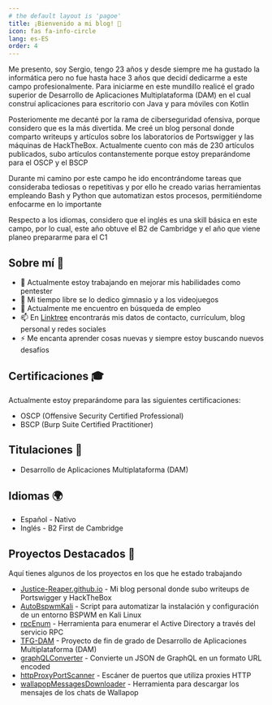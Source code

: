 ```yaml
---
# the default layout is 'pagoe'
title: ¡Bienvenido a mi blog! 👋
icon: fas fa-info-circle
lang: es-ES
order: 4
---
```


Me presento, soy Sergio, tengo 23 años y desde siempre me ha gustado la informática pero no fue hasta hace 3 años que decidí dedicarme a este campo profesionalmente. Para iniciarme en este mundillo realicé el grado superior de Desarrollo de Aplicaciones Multiplataforma (DAM) en el cual construí aplicaciones para escritorio con Java y para móviles con Kotlin

Posteriomente me decanté por la rama de ciberseguridad ofensiva, porque considero que es la más divertida. Me creé un blog personal donde comparto writeups y artículos sobre los laboratorios de Portswigger y las máquinas de HackTheBox. Actualmente cuento con más de 230 artículos publicados, subo artículos contanstemente porque estoy preparándome para el OSCP y el BSCP

Durante mi camino por este campo he ido encontrándome tareas que consideraba tediosas o repetitivas y por ello he creado varias herramientas empleando Bash y Python que automatizan estos procesos, permitiéndome enfocarme en lo importante

Respecto a los idiomas, considero que el inglés es una skill básica en este campo, por lo cual, este año obtuve el B2 de Cambridge y el año que viene planeo prepararme para el C1

## Sobre mí 🚀

- 🔭 Actualmente estoy trabajando en mejorar mis habilidades como pentester
- 💪 Mi tiempo libre se lo dedico gimnasio y a los videojuegos
- 💼 Actualmente me encuentro en búsqueda de empleo
- 📫 En [Linktree](https://linktr.ee/Justice_Reaper) encontrarás mis datos de contacto, currículum, blog personal y redes sociales
- ⚡ Me encanta aprender cosas nuevas y siempre estoy buscando nuevos desafíos

## Certificaciones 🎓

Actualmente estoy preparándome para las siguientes certificaciones:

- OSCP (Offensive Security Certified Professional)
- BSCP (Burp Suite Certified Practitioner)

## Titulaciones 📜

- Desarrollo de Aplicaciones Multiplataforma (DAM)

## Idiomas 🌍

- Español - Nativo
- Inglés - B2 First de Cambridge

## Proyectos Destacados 🌟

Aquí tienes algunos de los proyectos en los que he estado trabajando

- [Justice-Reaper.github.io](https://github.com/Justice-Reaper/Justice-Reaper.github.io) - Mi blog personal donde subo writeups de Portswigger y HackTheBox
- [AutoBspwmKali](https://github.com/Justice-Reaper/AutoBspwmKali.git) - Script para automatizar la instalación y configuración de un entorno BSPWM en Kali Linux
- [rpcEnum](https://github.com/Justice-Reaper/rpcEnum.git) - Herramienta para enumerar el Active Directory a través del servicio RPC
- [TFG-DAM](https://github.com/Justice-Reaper/TFG-DAM.git) - Proyecto de fin de grado de Desarrollo de Aplicaciones Multiplataforma (DAM)  
- [graphQLConverter](https://github.com/Justice-Reaper/graphQLConverter.git) - Convierte un JSON de GraphQL en un formato URL encoded
- [httpProxyPortScanner](https://github.com/Justice-Reaper/httpProxyPortScanner.git) - Escáner de puertos que utiliza proxies HTTP
- [wallapopMessagesDownloader](https://github.com/Justice-Reaper/wallapopMessagesDownloader.git) - Herramienta para descargar los mensajes de los chats de Wallapop
